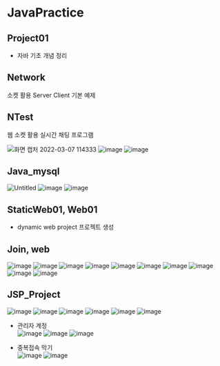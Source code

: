 # JavaPractice
## Project01
- 자바 기초 개념 정리

## Network
소켓 활용 Server Client 기본 예제

## NTest
웹 소켓 활용 실시간 채팅 프로그램

![화면 캡처 2022-03-07 114333](https://user-images.githubusercontent.com/60960130/156958863-a97cdf0a-7f52-422f-8e84-19a1a551b60c.png)
![image](https://user-images.githubusercontent.com/60960130/156958770-7d78ad05-aa6e-4d5a-aa7f-4b4a4403fe04.png)
![image](https://user-images.githubusercontent.com/60960130/156958717-ce8908a5-e622-4d49-8ac0-72b6c21a781f.png)

## Java_mysql
![Untitled](https://user-images.githubusercontent.com/60960130/156960066-ebc1a71d-aaa3-4ef1-9cf0-f34319b38e72.png)
![image](https://user-images.githubusercontent.com/60960130/156960005-1e7d0a0e-fbed-4a9a-b69f-f7f9d28bfd57.png)
![image](https://user-images.githubusercontent.com/60960130/156960021-daa8cbec-5195-4398-a3c7-2fb370a06572.png)

## StaticWeb01, Web01 
- dynamic web project 프로젝트 생성

## Join, web
![image](https://user-images.githubusercontent.com/60960130/156959149-a20051ae-1387-4659-8dfe-179332f4cca0.png)
![image](https://user-images.githubusercontent.com/60960130/156959159-23ceb72b-39e4-4899-90b4-2b1cd68f1564.png)
![image](https://user-images.githubusercontent.com/60960130/156959177-d754025a-8a19-4d33-9d8d-664d7fd64abb.png)
![image](https://user-images.githubusercontent.com/60960130/156959211-c13471f8-9cb4-4a0d-91ec-d5ce326ed46e.png)
![image](https://user-images.githubusercontent.com/60960130/156959223-18e360a7-1ca1-4c10-834b-38f97b14e7ea.png)
![image](https://user-images.githubusercontent.com/60960130/156959236-e7c2e16c-069b-4288-bf70-50dd8585aa9f.png)
![image](https://user-images.githubusercontent.com/60960130/156959245-c613af14-f07e-4fb1-beca-f1b9494c2f45.png)
![image](https://user-images.githubusercontent.com/60960130/156959254-8bb40974-683e-4217-84ae-e370c6410703.png)
![image](https://user-images.githubusercontent.com/60960130/156959265-0a03c948-3a86-416c-9526-1d86b52d6a3c.png)
![image](https://user-images.githubusercontent.com/60960130/156959279-d1a7af6a-50c2-4f69-8786-fc1c3cc19bd5.png)

## JSP_Project
![image](https://user-images.githubusercontent.com/60960130/156961077-2eb68f5b-476e-4fc3-9990-1ced2e7d7ca6.png)
![image](https://user-images.githubusercontent.com/60960130/156961102-3f2eb5e9-630d-4991-b4c9-ff63899eaf07.png)
![image](https://user-images.githubusercontent.com/60960130/156961116-9d103280-925f-4d70-bfb3-4f761cc3b174.png)
![image](https://user-images.githubusercontent.com/60960130/156961131-b0399ef9-2e40-4b04-bcf9-caf5a20fe67d.png)
![image](https://user-images.githubusercontent.com/60960130/156961142-b9572bfc-0008-412d-9e8e-7acfde19745b.png)
![image](https://user-images.githubusercontent.com/60960130/156961161-1d48ff0c-f25a-4b61-98aa-545632f340d0.png)<br/>
- 관리자 계정<br/>
![image](https://user-images.githubusercontent.com/60960130/156961171-a38d69ca-2fec-44bf-9e79-8717298ac240.png)
![image](https://user-images.githubusercontent.com/60960130/156961192-2428a607-0d8c-4af1-b811-d642466a2472.png)
![image](https://user-images.githubusercontent.com/60960130/156961202-a74b71c8-58de-454e-8c4e-36693564e871.png)

- 중복접속 막기<br/>
![image](https://user-images.githubusercontent.com/60960130/156961243-0dd05a36-d8d2-43b0-a70d-b9312af3979e.png)
![image](https://user-images.githubusercontent.com/60960130/156961276-567bcf95-2bc3-4af0-8df4-293bb52707df.png)


